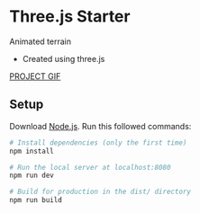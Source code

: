 # Three.js Starter

Animated terrain
- Created using three.js

[PROJECT GIF](https://i.ibb.co/QCGjn6t/plane-min.gif)
## Setup
Download [Node.js](https://nodejs.org/en/download/).
Run this followed commands:

``` bash
# Install dependencies (only the first time)
npm install

# Run the local server at localhost:8080
npm run dev

# Build for production in the dist/ directory
npm run build
```
